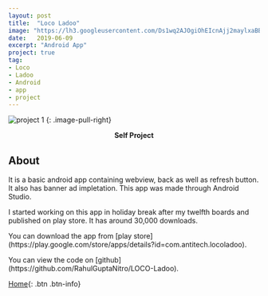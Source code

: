 ```yaml
---
layout: post
title:  "Loco Ladoo"
image: "https://lh3.googleusercontent.com/Ds1wq2AJOgiOhEIcnAjj2maylxaBB0hRlx7PHOa512ZYFpmKTxESkIBTQ2r4exyG5Q=s180-rw"
date:   2019-06-09
excerpt: "Android App"
project: true
tag:
- Loco
- Ladoo
- Android
- app
- project
---
```


![project 1](https://github.com/RahulGuptaNitro/rahulguptanitro.github.io/blob/master/locoladoo.png?raw=true)
{: .image-pull-right}

<center><b>Self Project</b></center>

## About 

<p>It is a basic android app containing webview, back as well as refresh button. It also has banner ad impletation. This app was made through Android Studio.</p>
<p>I started working on this app in holiday break after my twelfth boards and published on play store. It has around 30,000 downloads.</p>
<p>You can download the app from [play store](https://play.google.com/store/apps/details?id=com.antitech.locoladoo).</p>
<p>You can view the code on [github](https://github.com/RahulGuptaNitro/LOCO-Ladoo).</p> 

[Home](https://rahulguptanitro.github.io){: .btn .btn-info}
